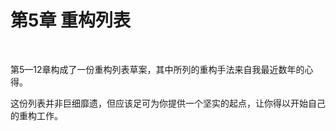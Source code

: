 # 第5章 重构列表

<br>

第5—12章构成了一份重构列表草案，其中所列的重构手法来自我最近数年的心得。

这份列表并非巨细靡遗，但应该足可为你提供一个坚实的起点，让你得以开始自己的重构工作。

<br>

